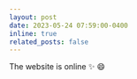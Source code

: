 ```yaml
---
layout: post
date: 2023-05-24 07:59:00-0400
inline: true
related_posts: false
---
```


The website is online :sparkles: :smile:
